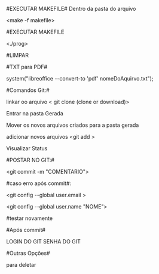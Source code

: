 

#EXECUTAR MAKEFILE#
Dentro da pasta do arquivo

<make -f makefile>
 
#EXECUTAR MAKEFILE

<./prog>

#LIMPAR 

<make clean>
 
#TXT para PDF#

system("libreoffice --convert-to 'pdf' nomeDoAquirvo.txt");
							
#Comandos Git:#

linkar oo arquivo < git clone <LINK DO GIT> <CRIAR NOME DA PASTA DO ARQUIVO> (clone or download)>

Entrar na pasta Gerada <cd local>

Mover os novos arquivos criados para a pasta gerada<mv local da pasta gerada>

adicionar novos arquivos <git add <NOME DO ARQUIVO>>

Visualizar Status <git status>


#POSTAR NO GIT:#

<git commit -m "COMENTARIO">	


#caso erro após commit#:

<git config --global user.email <EMAIL>>

<git config --global user.name "NOME">

#testar novamente

#Após commit#

<git push>

LOGIN DO GIT
SENHA DO GIT

#Outras Opções#

<git rm> para deletar 












